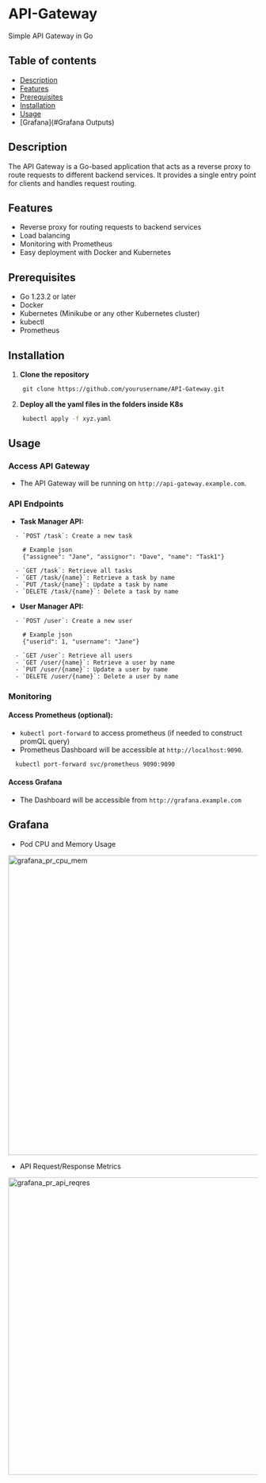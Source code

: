 # API-Gateway
Simple API Gateway in Go

## Table of contents
- [Description](#description)
- [Features](#features)
- [Prerequisites](#prerequisites)
- [Installation](#installation)
- [Usage](#usage)
- [Grafana](#Grafana Outputs)

## Description
The API Gateway is a Go-based application that acts as a reverse proxy to route requests to different backend services. It provides a single entry point for clients and handles request routing.

## Features
- Reverse proxy for routing requests to backend services
- Load balancing
- Monitoring with Prometheus
- Easy deployment with Docker and Kubernetes

## Prerequisites
- Go 1.23.2 or later
- Docker
- Kubernetes (Minikube or any other Kubernetes cluster)
- kubectl
- Prometheus

## Installation

1. **Clone the repository**
```sh
    git clone https://github.com/yourusername/API-Gateway.git
```
2. **Deploy all the yaml files in the folders inside K8s**
```sh
    kubectl apply -f xyz.yaml
```

## Usage

### Access API Gateway
- The API Gateway will be running on `http://api-gateway.example.com`.
### API Endpoints
- **Task Manager API:**
```
  - `POST /task`: Create a new task
    
    # Example json
    {"assignee": "Jane", "assignor": "Dave", "name": "Task1"}
   
  - `GET /task`: Retrieve all tasks
  - `GET /task/{name}`: Retrieve a task by name
  - `PUT /task/{name}`: Update a task by name
  - `DELETE /task/{name}`: Delete a task by name
```
- **User Manager API:**
```
  - `POST /user`: Create a new user
 
    # Example json
    {"userid": 1, "username": "Jane"}
   
  - `GET /user`: Retrieve all users
  - `GET /user/{name}`: Retrieve a user by name
  - `PUT /user/{name}`: Update a user by name
  - `DELETE /user/{name}`: Delete a user by name
```

### Monitoring

#### Access Prometheus (optional):
- `kubectl port-forward` to access prometheus (if needed to construct promQL query)
- Prometheus Dashboard will be accessible at `http://localhost:9090`.
```sh
  kubectl port-forward svc/prometheus 9090:9090
```
#### Access Grafana
- The Dashboard will be accessible from `http://grafana.example.com`

## Grafana
- Pod CPU and Memory Usage
<img width="604" alt="grafana_pr_cpu_mem" src="https://github.com/user-attachments/assets/19b54169-3f61-4d5d-916a-e08f8c597e5e">

- API Request/Response Metrics
<img width="599" alt="grafana_pr_api_reqres" src="https://github.com/user-attachments/assets/0618d5a7-40ba-4884-bb47-fd592e2e6a25">

